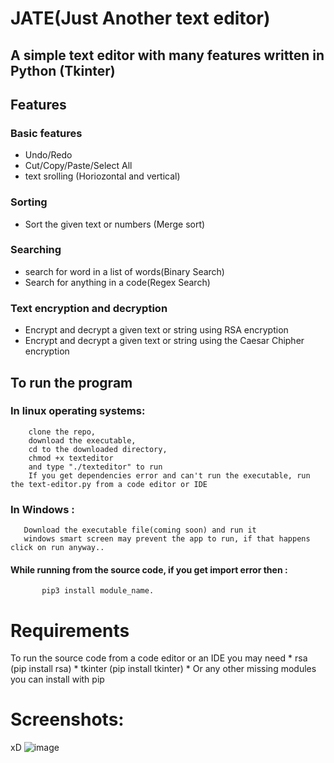 # JATE(Just Another text editor)
## A simple text editor with many features written in Python (Tkinter)

## Features
 ### Basic features
   * Undo/Redo
   * Cut/Copy/Paste/Select All
   * text srolling (Horiozontal and vertical)
   
  ### Sorting
   * Sort the given text or numbers (Merge sort)
   
  ### Searching 
   * search for word in a list of words(Binary Search)
   * Search for anything in a code(Regex Search)
   
  ### Text encryption and decryption
   * Encrypt and decrypt a given text or string using RSA encryption
   * Encrypt and decrypt a given text or string using the Caesar Chipher encryption
## To run the program
   ### In linux operating systems:
        clone the repo,
        download the executable,
        cd to the downloaded directory,
        chmod +x texteditor
        and type "./texteditor" to run
        If you get dependencies error and can't run the executable, run the text-editor.py from a code editor or IDE
   ### In Windows :
       Download the executable file(coming soon) and run it
       windows smart screen may prevent the app to run, if that happens click on run anyway..
   #### While running from the source code, if you get import error then :
           pip3 install module_name.    
 
# Requirements 
  To run the source code from a code editor or an IDE you may need
    * rsa (pip install rsa)
    * tkinter (pip install tkinter)
    * Or any other missing modules you can install with pip
 
# Screenshots:
 xD
![image](https://user-images.githubusercontent.com/85874935/219846921-1282da02-1e6d-4873-a8df-314ec61d0c7f.png)


